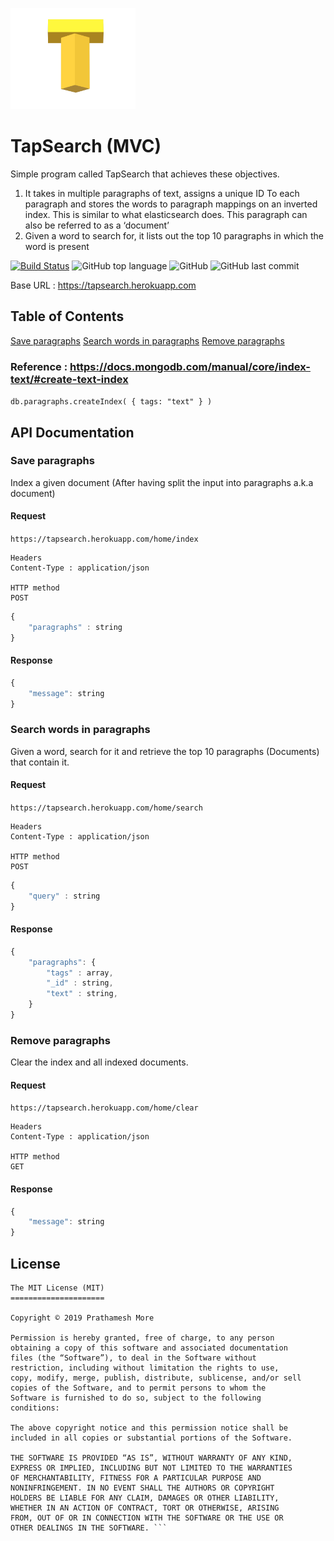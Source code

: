 
<img src="/assets/icon/logo_tap_trans.png" width="200"></img>

# TapSearch (MVC)
Simple program called TapSearch that achieves these objectives.

1.	It takes in multiple paragraphs of text, assigns a unique ID To each paragraph and stores the words to paragraph mappings on an inverted index. This is similar to what elasticsearch does. This paragraph can also be referred to as a ‘document’
2.	Given a word to search for, it lists out the top 10 paragraphs in which the word is present

[![Build Status](https://travis-ci.com/pprathameshmore/TapSearch.svg?token=fx8WzCoHNssGRphWA7zD&branch=master)](https://travis-ci.com/pprathameshmore/TapSearch)
![GitHub top language](https://img.shields.io/github/languages/top/pprathameshmore/tapsearch?style=flat)
![GitHub](https://img.shields.io/github/license/pprathameshmore/tapsearch?style=flat)
![GitHub last commit](https://img.shields.io/github/last-commit/pprathameshmore/tapsearch?style=flat)

Base URL : https://tapsearch.herokuapp.com

## Table of Contents
 [Save paragraphs](#save-paragraphs)
 [Search words in paragraphs](#search-words-in-paragraphs)
 [Remove paragraphs](#remove-paragraphs)


 ### Reference : https://docs.mongodb.com/manual/core/index-text/#create-text-index
 ```db.paragraphs.createIndex( { tags: "text" } )```

## API Documentation

### Save paragraphs

Index a given document (After having split the input into paragraphs a.k.a document)

#### Request

``` https://tapsearch.herokuapp.com/home/index ```

``` 
Headers
Content-Type : application/json

HTTP method
POST
```
```javascript
{
    "paragraphs" : string
}
```
#### Response

```javascript
{
    "message": string
}
```

### Search words in paragraphs

Given a word, search for it and retrieve the top 10 paragraphs (Documents) that contain it.

#### Request

``` https://tapsearch.herokuapp.com/home/search ```

``` 
Headers
Content-Type : application/json

HTTP method
POST
```
```javascript
{
    "query" : string
}
```
#### Response

```javascript
{
    "paragraphs": {
        "tags" : array,
        "_id" : string,
        "text" : string,
    }
}
```

### Remove paragraphs

Clear the index and all indexed documents.

#### Request

``` https://tapsearch.herokuapp.com/home/clear ```

``` 
Headers
Content-Type : application/json

HTTP method
GET
```
#### Response

```javascript
{
    "message": string
}
```

## License

``` 
The MIT License (MIT)
=====================

Copyright © 2019 Prathamesh More

Permission is hereby granted, free of charge, to any person
obtaining a copy of this software and associated documentation
files (the “Software”), to deal in the Software without
restriction, including without limitation the rights to use,
copy, modify, merge, publish, distribute, sublicense, and/or sell
copies of the Software, and to permit persons to whom the
Software is furnished to do so, subject to the following
conditions:

The above copyright notice and this permission notice shall be
included in all copies or substantial portions of the Software.

THE SOFTWARE IS PROVIDED “AS IS”, WITHOUT WARRANTY OF ANY KIND,
EXPRESS OR IMPLIED, INCLUDING BUT NOT LIMITED TO THE WARRANTIES
OF MERCHANTABILITY, FITNESS FOR A PARTICULAR PURPOSE AND
NONINFRINGEMENT. IN NO EVENT SHALL THE AUTHORS OR COPYRIGHT
HOLDERS BE LIABLE FOR ANY CLAIM, DAMAGES OR OTHER LIABILITY,
WHETHER IN AN ACTION OF CONTRACT, TORT OR OTHERWISE, ARISING
FROM, OUT OF OR IN CONNECTION WITH THE SOFTWARE OR THE USE OR
OTHER DEALINGS IN THE SOFTWARE. ```
